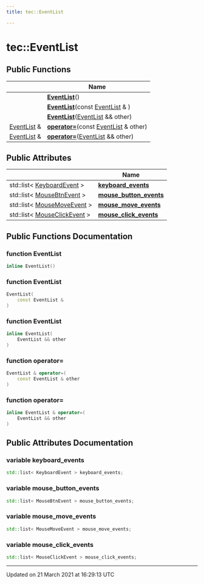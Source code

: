 ```yaml
---
title: tec::EventList

---
```


# tec::EventList



## Public Functions

|                | Name           |
| -------------- | -------------- |
| | **[EventList](/engine/Classes/structtec_1_1_event_list/#function-eventlist)**() |
| | **[EventList](/engine/Classes/structtec_1_1_event_list/#function-eventlist)**(const [EventList](/engine/Classes/structtec_1_1_event_list/) & ) |
| | **[EventList](/engine/Classes/structtec_1_1_event_list/#function-eventlist)**([EventList](/engine/Classes/structtec_1_1_event_list/) && other) |
| [EventList](/engine/Classes/structtec_1_1_event_list/) & | **[operator=](/engine/Classes/structtec_1_1_event_list/#function-operator=)**(const [EventList](/engine/Classes/structtec_1_1_event_list/) & other) |
| [EventList](/engine/Classes/structtec_1_1_event_list/) & | **[operator=](/engine/Classes/structtec_1_1_event_list/#function-operator=)**([EventList](/engine/Classes/structtec_1_1_event_list/) && other) |

## Public Attributes

|                | Name           |
| -------------- | -------------- |
| std::list< [KeyboardEvent](/engine/Classes/structtec_1_1_keyboard_event/) > | **[keyboard_events](/engine/Classes/structtec_1_1_event_list/#variable-keyboard_events)**  |
| std::list< [MouseBtnEvent](/engine/Classes/structtec_1_1_mouse_btn_event/) > | **[mouse_button_events](/engine/Classes/structtec_1_1_event_list/#variable-mouse_button_events)**  |
| std::list< [MouseMoveEvent](/engine/Classes/structtec_1_1_mouse_move_event/) > | **[mouse_move_events](/engine/Classes/structtec_1_1_event_list/#variable-mouse_move_events)**  |
| std::list< [MouseClickEvent](/engine/Classes/structtec_1_1_mouse_click_event/) > | **[mouse_click_events](/engine/Classes/structtec_1_1_event_list/#variable-mouse_click_events)**  |

## Public Functions Documentation

### function EventList

```cpp
inline EventList()
```


### function EventList

```cpp
EventList(
    const EventList & 
)
```


### function EventList

```cpp
inline EventList(
    EventList && other
)
```


### function operator=

```cpp
EventList & operator=(
    const EventList & other
)
```


### function operator=

```cpp
inline EventList & operator=(
    EventList && other
)
```


## Public Attributes Documentation

### variable keyboard_events

```cpp
std::list< KeyboardEvent > keyboard_events;
```


### variable mouse_button_events

```cpp
std::list< MouseBtnEvent > mouse_button_events;
```


### variable mouse_move_events

```cpp
std::list< MouseMoveEvent > mouse_move_events;
```


### variable mouse_click_events

```cpp
std::list< MouseClickEvent > mouse_click_events;
```


-------------------------------

Updated on 21 March 2021 at 16:29:13 UTC